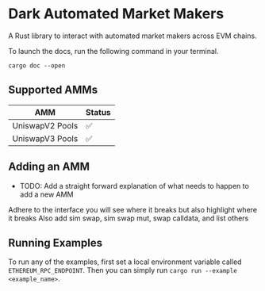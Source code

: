 # Dark Automated Market Makers
A Rust library to interact with automated market makers across EVM chains.

To launch the docs, run the following command in your terminal. 
```
cargo doc --open
```

## Supported AMMs

| AMM | Status |
|----------|------|
| UniswapV2 Pools | ✅||
| UniswapV3 Pools | ✅||


## Adding an AMM
 - TODO: Add a straight forward explanation of what needs to happen to add a new AMM

Adhere to the interface you will see where it breaks but also highlight where it breaks
Also add sim swap, sim swap mut, swap calldata, and list others



## Running Examples

To run any of the examples, first set a local environment variable called `ETHEREUM_RPC_ENDPOINT`. Then you can simply run `cargo run --example <example_name>`.

